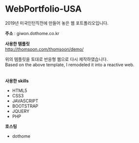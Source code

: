 # WebPortfolio-USA
 2019년 미국인턴직전에 만들어 놓은 웹 포트폴리오입니다.

**주소** : giwon.dothome.co.kr

**사용한 템플릿**  
http://thomsoon.com/thomsoon/demo/

위의 템플릿을 토대로 반응형 웹으로 다시 제작하였습니다.  
Based on the above template, I remodeled it into a reactive web.  
<br><br>
**사용한 skills**
- HTML5
- CSS3
- JAVASCRIPT
- BOOTSTRAP
- JQUERY
- PHP

**호스팅**  
- dothome
